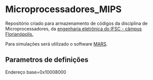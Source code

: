 <h1> Microprocessadores_MIPS </h1>
<p> Repositório criado para armazenamento de códigos da disciplina de Microprocessadores, da <a href="https://curso.ifsc.edu.br/info/graduacao/engenharia-eletronica/FLN">engenharia eletrônica do IFSC - câmpus Florianópolis.</a> <br/> </p>

<p>Para simulações será utilizado o software <a href="http://courses.missouristate.edu/KenVollmar/mars/">MARS</a>. <br/> </p>
<h2> Parametros de definições </h2>
<p> Endereço base=0x10008000 <br/> </p>
